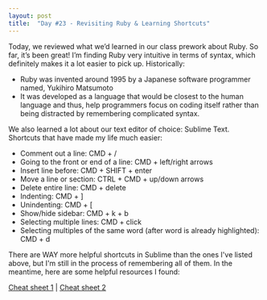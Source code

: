 ```yaml
---
layout: post
title:  "Day #23 - Revisiting Ruby & Learning Shortcuts"
---
```

Today, we reviewed what we’d learned in our class prework about Ruby. So far, it’s been great! I’m finding Ruby very intuitive in terms of syntax, which definitely makes it a lot easier to pick up. Historically: 

* Ruby was invented around 1995 by a Japanese software programmer named, Yukihiro Matsumoto
* It was developed as a language that would be closest to the human language and thus, help programmers focus on coding itself rather than being distracted by remembering complicated syntax. 

We also learned a lot about our text editor of choice: Sublime Text. Shortcuts that have made my life much easier: 

* Comment out a line: CMD + /
* Going to the front or end of a line: CMD + left/right arrows
* Insert line before: CMD + SHIFT + enter
* Move a line or section: CTRL + CMD + up/down arrows
* Delete entire line: CMD + delete
* Indenting: CMD + ]
* Unindenting: CMD + [
* Show/hide sidebar: CMD + k + b
* Selecting multiple lines: CMD + click
* Selecting multiples of the same word (after word is already highlighted): CMD + d

There are WAY more helpful shortcuts in Sublime than the ones I've listed above, but I'm still in the process of remembering all of them. In the meantime, here are some helpful resources I found: 

[Cheat sheet 1](http://sublime-text-unofficial-documentation.readthedocs.org/en/latest/reference/keyboard_shortcuts_osx.html "First cheat sheet") | [Cheat sheet 2](http://marcelkalveram.com/2013/11/10-shortcuts-to-become-a-true-sublime-text-ninja/ "Second cheat sheet")